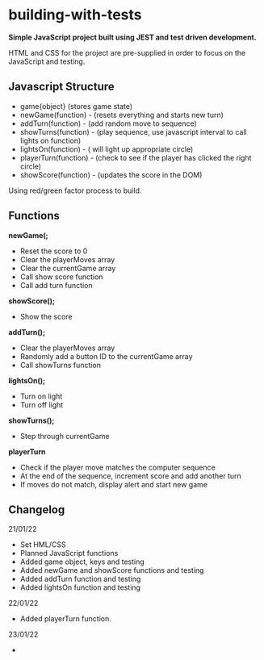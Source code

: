 # building-with-tests

**Simple JavaScript project built using JEST and test driven development.**

HTML and CSS for the project are pre-supplied in order to focus on the JavaScript and testing.

## Javascript Structure

- game{object}              (stores game state)
- newGame(function)     -   (resets everything and starts new turn)
- addTurn(function)     -   (add random move to sequence)
- showTurns(function)   -   (play sequence, use javascript interval to call lights on function)
- lightsOn(function)    -   ( will light up appropriate circle)
- playerTurn(function)  -   (check to see if the player has clicked the right circle)
- showScore(function)   -   (updates the score in the DOM)

Using red/green factor process to build.

## Functions

**newGame(;**

- Reset the score to 0
- Clear the playerMoves array
- Clear the currentGame array
- Call show score function
- Call add turn function

**showScore();**

- Show the score

**addTurn();**

- Clear the playerMoves array
- Randomly add a button ID to the currentGame array
- Call showTurns function

**lightsOn();**

- Turn on light
- Turn off light

**showTurns();**

- Step through currentGame

**playerTurn**

- Check if the player move matches the computer sequence
- At the end of the sequence, increment score and add another turn
- If moves do not match, display alert and start new game

## Changelog

21/01/22

- Set HML/CSS
- Planned JavaScript functions
- Added game object, keys and testing
- Added newGame and showScore functions and testing
- Added addTurn function and testing
- Added lightsOn function and testing

22/01/22

- Added playerTurn function.

23/01/22

- 